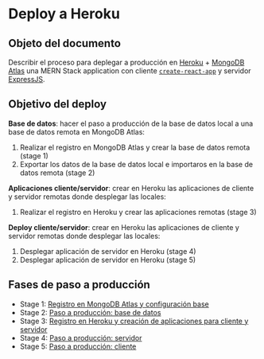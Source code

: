 # Deploy a Heroku

## Objeto del documento

Describir el proceso para deplegar a producción en [Heroku](https://www.heroku.com/) + [MongoDB Atlas](https://www.mongodb.com/cloud/atlas) una MERN Stack application con cliente [`create-react-app`](https://create-react-app.dev/docs/getting-started/) y servidor [ExpressJS](https://expressjs.com/).

## Objetivo del deploy

**Base de datos**: hacer el paso a producción de la base de datos local a una base de datos remota en MongoDB Atlas:

1. Realizar el registro en MongoDB Atlas y crear la base de datos remota (stage 1)
2. Exportar los datos de la base de datos local e importaros en la base de datos remota (stage 2)

**Aplicaciones cliente/servidor**: crear en Heroku las aplicaciones de cliente y servidor remotas donde desplegar las locales:

1. Realizar el registro en Heroku y crear las aplicaciones remotas (stage 3)

**Deploy cliente/servidor**: crear en Heroku las aplicaciones de cliente y servidor remotas donde desplegar las locales:

1. Desplegar aplicación de servidor en Heroku (stage 4)
2. Desplegar aplicación de servidor en Heroku (stage 5)

## Fases de paso a producción

- Stage 1: [Registro en MongoDB Atlas y configuración base](https://github.com/german-alvarez-dev/deploy-react-express-app/blob/main/stage1.md)
- Stage 2:  [Paso a producción: base de datos](https://github.com/german-alvarez-dev/deploy-react-express-app/blob/main/stage2.md)
- Stage 3:  [Registro en Heroku y creación de aplicaciones para cliente y servidor](https://github.com/german-alvarez-dev/deploy-react-express-app/blob/main/stage3.md)
- Stage 4:  [Paso a producción: servidor](https://github.com/german-alvarez-dev/deploy-react-express-app/blob/main/stage4.md)
- Stage 5:  [Paso a producción: cliente](https://github.com/german-alvarez-dev/deploy-react-express-app/blob/main/stage5.md)

